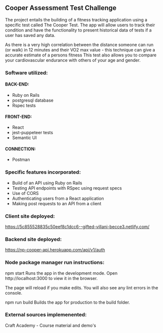 ## Cooper Assessment Test Challenge

 The project entails the building of a fitness tracking application using a specific test called The Cooper Test.
 The app will allow users to track their condition and have the functionality to present historical data of tests if a user has saved any data.

As there is a very high correlation between the distance someone can run (or walk) in 12 minutes and their VO2 max value - this technique can give a accurate estimate of a persons fitness
This test also allows you to compare your cardiovascular endurance with others of your age and gender.

### Software utilized:

#### BACK-END:
- Ruby on Rails
- postgresql database
- Rspec tests

#### FRONT-END:
- React
- jest-puppeteer tests
- Semantic UI

#### CONNECTION:
- Postman

### Specific features incorporated:

- Build of an API using Ruby on Rails
- Testing API endpoints with RSpec using request specs
- Use of CORS
- Authenticating users from a React application
- Making post requests to an API from a client

### Client site deployed:
https://5c855528835c50eef8c1dcc6--gifted-villani-becce3.netlify.com/

### Backend site deployed:
https://np-cooper-api.herokuapp.com/api/v1/auth


### Node package manager run instructions:

npm start
Runs the app in the development mode.
Open http://localhost:3000 to view it in the browser.

The page will reload if you make edits.
You will also see any lint errors in the console.

npm run build
Builds the app for production to the build folder.

### External sources implemenented:
Craft Academy - Course material and demo's
